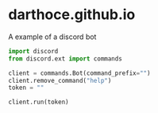 # darthoce.github.io

A example of a discord bot

```py
import discord
from discord.ext import commands

client = commands.Bot(command_prefix="")
client.remove_command("help")
token = ""

client.run(token)
```
